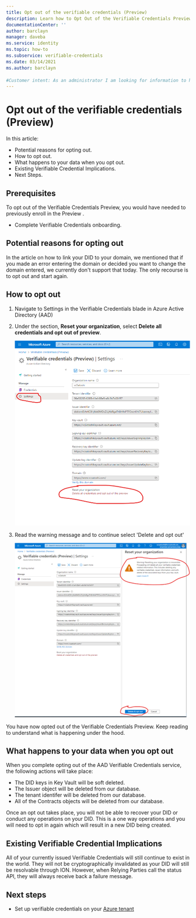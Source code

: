 ```yaml
---
title: Opt out of the verifiable credentials (Preview)
description: Learn how to Opt Out of the Verifiable Credentials Preview
documentationCenter: ''
author: barclayn
manager: daveba
ms.service: identity
ms.topic: how-to
ms.subservice: verifiable-credentials
ms.date: 03/14/2021
ms.author: barclayn

#Customer intent: As an administrator I am looking for information to help me disable 
---
```


# Opt out of the verifiable credentials (Preview)

In this article:

- Potential reasons for opting out.
- How to opt out.
- What happens to your data when you opt out.
- Existing Verifiable Credential Implications.
- Next Steps.

## Prerequisites

To opt out of the Verifiable Credentials Preview, you would have needed to previously enroll in the Preview .

- Complete Verifiable Credentials onboarding.

## Potential reasons for opting out

In the article on how to link your DID to your domain, we mentioned that if you made an error entering the domain or decided you want to change the domain entered, we currently don't support that today. The only recourse is to opt out and start again.

## How to opt out

1. Navigate to Settings in the Verifiable Credentials blade in Azure Active Directory (AAD)
2. Under the section, **Reset your organization**, select **Delete all credentials and opt out of preview**.

   ![settings reset org](media/how-to-optout/settings-reset.png)

3. Read the warning message and to continue select 'Delete and opt out'

   ![settings delete and opt out](media/how-to-optout/delete-and-optout.png)

You have now opted out of the Verifiable Credentials Preview. Keep reading to understand what is happening under the hood.

## What happens to your data when you opt out

When you complete opting out of the AAD Verifiable Credentials service, the following actions will take place:

- The DID keys in Key Vault will be soft deleted.
- The Issuer object will be deleted from our database.
- The tenant identifer will be deleted from our database. 
- All of the Contracts objects will be deleted from our database.

Once an opt out takes place, you will not be able to recover your DID or conduct any operations on your DID. This is a one way operations and you will need to opt in again which will result in a new DID being created.  

## Existing Verifiable Credential Implications

All of your currently issued Verifiable Credentials will still continue to exist in the world. They will not be cryptographically invalidated as your DID will still be resolvable through ION.
However, when Relying Parties call the status API, they will always receive back a failure message.

## Next steps

- Set up verifiable credentials on your [Azure tenant](get-started-verifiable-credentials.md)
